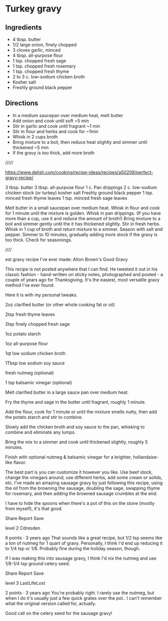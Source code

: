 # Turkey gravy

## Ingredients

- 4 tbsp. butter
- 1/2 large onion, finely chopped
- 3 cloves garlic, minced
- 4 tbsp. all-purpose flour
- 1 tsp. chopped fresh sage
- 1 tsp. chopped fresh rosemary
- 1 tsp. chopped fresh thyme
- 2 to 3 c. low-sodium chicken broth
- Kosher salt
- Freshly ground black pepper

## Directions

- In a medium saucepan over medium heat, melt butter
- Add onion and cook until soft ~5 min
- Stir in garlic and cook until fragrant ~1 min
- Stir in flour and herbs and cook for ~1min
- Whisk in 2 cups broth
- Bring mixture to a boil, then reduce heat slightly and simmer until thickened ~5 min
- If the gravy is too thick, add more broth


/////

https://www.delish.com/cooking/recipe-ideas/recipes/a50208/perfect-gravy-recipe/

3 tbsp. butter
3 tbsp. all-purpose flour
1 c. Pan drippings
2 c. low-sodium chicken stock (or turkey)
kosher salt
Freshly ground black pepper
1 tsp. minced fresh thyme leaves
1 tsp. minced fresh sage leaves

Melt butter in a small saucepan over medium heat. Whisk in flour and cook for 1 minute until the mixture is golden. Whisk in pan drippings. (If you have more than a cup, use it and reduce the amount of broth!)
Bring mixture to a boil and simmer gently until the it has thickened slightly. Stir in fresh herbs. Whisk in 1 cup of broth and return mixture to a simmer. Season with salt and pepper. Simmer to 10 minutes, gradually adding more stock if the gravy is too thick. Check for seasonings.


////


est gravy recipe I've ever made: Alton Brown's Good Gravy

This recipe is not posted anywhere that I can find. He tweeted it out in his classic fashion - hand-written on sticky notes, photographed and posted - a couple of years ago for Thanksgiving. It's the easiest, most versatile gravy method I've ever found.

Here it is with my personal tweaks.

2oz clarified butter (or other whole cooking fat or oil)

2tsp fresh thyme leaves

2tsp finely chopped fresh sage

1oz potato starch

1oz all-purpose flour

1qt low sodium chicken broth

1Tbsp low sodium soy sauce

fresh nutmeg (optional)

1 tsp balsamic vinegar (optional)

Melt clarified butter in a large sauce pan over medium heat.

Fry the thyme and sage in the butter until fragrant, roughly 1 minute.

Add the flour, cook for 1 minute or until the mixture smells nutty, then add the potato starch and stir to combine.

Slowly add the chicken broth and soy sauce to the pan, whisking to combine and eliminate any lumps.

Bring the mix to a simmer and cook until thickened slightly, roughly 5 minutes.

Finish with optional nutmeg & balsamic vinegar for a brighter, hollandaise-like flavor.

The best part is you can customize it however you like. Use beef stock, change the vinegars around, use different herbs, add some cream or solids, etc. I've made an amazing sausage gravy by just following this recipe, using the oil from the browning the sausage, doubling the sage, swapping thyme for rosemary, and then adding the browned sausage crumbles at the end.

I have to hide the spoons when there's a pot of this on the stove (mostly from myself), it's that good.

Share
Report
Save


level 2
Cdresden
 
6 points
·
3 years ago
That sounds like a great recipe, but 1/2 tsp seems like a ton of nutmeg for 1 quart of gravy. Personally, I think I'd end up reducing it to 1/4 tsp or 1/8. Probably fine during the holiday season, though.

If I was making this into sausage gravy, I think I'd nix the nutmeg and use 1/8-1/4 tsp ground celery seed.

Share
Report
Save


level 3
LastLifeLost
 
2 points
·
3 years ago
You're probably right. I rarely use the nutmeg, but when I do it's usually just a few quick grates over the pot.. I can't remember what the original version called for, actually.

Good call on the celery seed for the sausage gravy!